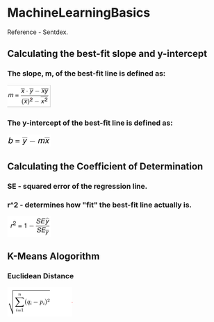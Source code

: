 # MachineLearningBasics
Reference  -  Sentdex.
## Calculating the best-fit slope and y-intercept
### The slope, m, of the best-fit line is defined as:
<img src="images/best_fit%20slope.PNG" width="100" >

### The y-intercept of the best-fit line is defined as:
<img src="images/best_fit_intercept.PNG" width="100" >

## Calculating the Coefficient of Determination
### SE - squared error of the regression line.
### r^2 - determines how "fit" the best-fit line actually is.
<img src="images/Coeff_of_determination.PNG" width="100" >

## K-Means Alogorithm
### Euclidean Distance
<img src="images//Euclidean_ditance.PNG" width="150" >
